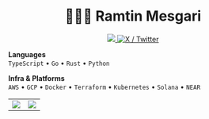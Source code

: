 <h1 align="center">🧑🏻‍💻 Ramtin Mesgari</h1>

<p align="center">
  <a href="https://www.linkedin.com/in/ramtinmesgari">
    <img src="https://img.shields.io/badge/-LinkedIn-0A66C2?style=for-the-badge&logo=linkedin&logoColor=white">
  </a>
  <a href="https://x.com/ramteeeeeeeen">
    <img src="https://img.shields.io/badge/-X-000000?style=for-the-badge&logo=twitter&logoColor=white" alt="X / Twitter">
  </a>
</p>

**Languages**  
`TypeScript` • `Go` • `Rust` • `Python`

**Infra & Platforms**  
`AWS` • `GCP` • `Docker` • `Terraform` • `Kubernetes` • `Solana` • `NEAR`

<table align="center">
  <tr>
    <td><img src="https://github-profile-summary-cards.vercel.app/api/cards/profile-details?username=iamramtin&theme=dracula" /></td>
    <td><img src="https://github-profile-summary-cards.vercel.app/api/cards/most-commit-language?username=iamramtin&theme=dracula" /></td>
  </tr>
</table>
